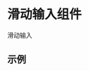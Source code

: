 <script setup>
import disabledComponent from './DisabledComponent.vue'
import componentDemo from './DemoRange.vue'
</script>

# 滑动输入组件

滑动输入

## 示例

<disabled-component v-slot="props">
  <preview-demo-code comp-name="Range" demo-name="DemoRange">
    <component-demo v-bind="props" />
  </preview-demo-code>
</disabled-component>
